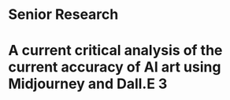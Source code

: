 # Senior Research
 # A current critical analysis of the current accuracy of AI art using Midjourney and Dall.E 3
